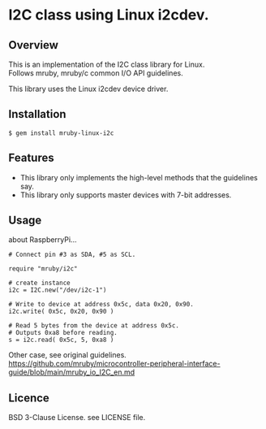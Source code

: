 # I2C class using Linux i2cdev.

## Overview

This is an implementation of the I2C class library for Linux.  
Follows mruby, mruby/c common I/O API guidelines.

This library uses the Linux i2cdev device driver.

## Installation

    $ gem install mruby-linux-i2c


## Features

  * This library only implements the high-level methods that the guidelines say.
  * This library only supports master devices with 7-bit addresses.


## Usage

about RaspberryPi...

```
# Connect pin #3 as SDA, #5 as SCL.

require "mruby/i2c"

# create instance
i2c = I2C.new("/dev/i2c-1")

# Write to device at address 0x5c, data 0x20, 0x90.
i2c.write( 0x5c, 0x20, 0x90 )

# Read 5 bytes from the device at address 0x5c.
# Outputs 0xa8 before reading.
s = i2c.read( 0x5c, 5, 0xa8 )
```

Other case, see original guidelines.  
https://github.com/mruby/microcontroller-peripheral-interface-guide/blob/main/mruby_io_I2C_en.md


## Licence

BSD 3-Clause License. see LICENSE file.